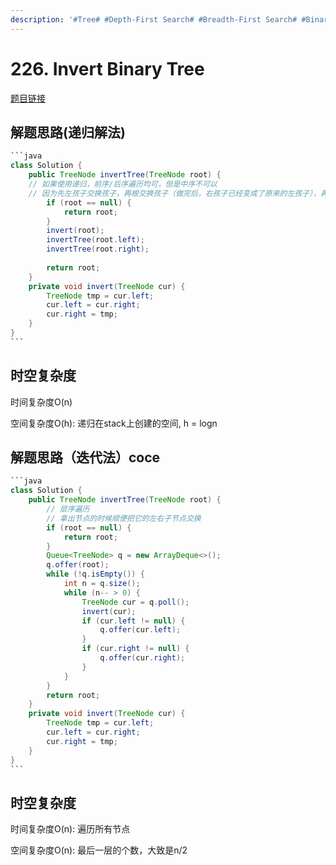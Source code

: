 ```yaml
---
description: '#Tree# #Depth-First Search# #Breadth-First Search# #Binary Tree#'
---
```


# 226. Invert Binary Tree

[题目链接](https://leetcode.com/problems/invert-binary-tree/description/)

## 解题思路(递归解法)

````java
```java
class Solution {
    public TreeNode invertTree(TreeNode root) {
    // 如果使用递归，前序/后序遍历均可，但是中序不可以
    // 因为先左孩子交换孩子，再根交换孩子（做完后，右孩子已经变成了原来的左孩子），再右孩子交换孩子（此时其实是对原来的左孩子做交换）
        if (root == null) {
            return root;
        }
        invert(root);
        invertTree(root.left);
        invertTree(root.right);
        
        return root;
    }
    private void invert(TreeNode cur) {
        TreeNode tmp = cur.left;
        cur.left = cur.right;
        cur.right = tmp;
    }
}
```
````

## 时空复杂度

时间复杂度O(n)

空间复杂度O(h): 递归在stack上创建的空间, h = logn

## 解题思路（迭代法）coce

````java
```java
class Solution {
    public TreeNode invertTree(TreeNode root) {
        // 层序遍历
        // 拿出节点的时候顺便把它的左右子节点交换
        if (root == null) {
            return root;
        }
        Queue<TreeNode> q = new ArrayDeque<>();
        q.offer(root);
        while (!q.isEmpty()) {
            int n = q.size();
            while (n-- > 0) {
                TreeNode cur = q.poll();
                invert(cur);
                if (cur.left != null) {
                    q.offer(cur.left);
                }
                if (cur.right != null) {
                    q.offer(cur.right);
                }
            }
        }
        return root;
    }
    private void invert(TreeNode cur) {
        TreeNode tmp = cur.left;
        cur.left = cur.right;
        cur.right = tmp;
    }
}
```
````

## 时空复杂度

时间复杂度O(n): 遍历所有节点

空间复杂度O(n): 最后一层的个数，大致是n/2
